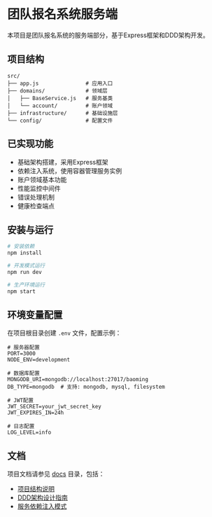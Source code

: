 # 团队报名系统服务端

本项目是团队报名系统的服务端部分，基于Express框架和DDD架构开发。

## 项目结构

```
src/
├── app.js               # 应用入口
├── domains/             # 领域层
│   ├── BaseService.js   # 服务基类
│   └── account/         # 账户领域
├── infrastructure/      # 基础设施层
└── config/              # 配置文件
```

## 已实现功能

- 基础架构搭建，采用Express框架
- 依赖注入系统，使用容器管理服务实例
- 账户领域基本功能
- 性能监控中间件
- 错误处理机制
- 健康检查端点

## 安装与运行

```bash
# 安装依赖
npm install

# 开发模式运行
npm run dev

# 生产环境运行
npm start
```

## 环境变量配置

在项目根目录创建 `.env` 文件，配置示例：

```
# 服务器配置
PORT=3000
NODE_ENV=development

# 数据库配置
MONGODB_URI=mongodb://localhost:27017/baoming
DB_TYPE=mongodb  # 支持: mongodb, mysql, filesystem

# JWT配置
JWT_SECRET=your_jwt_secret_key
JWT_EXPIRES_IN=24h

# 日志配置
LOG_LEVEL=info
```

## 文档

项目文档请参见 [docs](docs) 目录，包括：

- [项目结构说明](docs/架构设计/项目结构说明.md)
- [DDD架构设计指南](docs/架构设计/DDD架构设计指南.md)
- [服务依赖注入模式](docs/架构设计/服务依赖注入模式.md)
